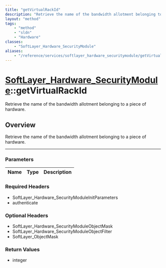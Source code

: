 ```yaml
---
title: "getVirtualRackId"
description: "Retrieve the name of the bandwidth allotment belonging to a piece of hardware."
layout: "method"
tags:
    - "method"
    - "sldn"
    - "Hardware"
classes:
    - "SoftLayer_Hardware_SecurityModule"
aliases:
    - "/reference/services/softlayer_hardware_securitymodule/getVirtualRackId"
---
```

# [SoftLayer_Hardware_SecurityModule](/reference/services/SoftLayer_Hardware_SecurityModule)::getVirtualRackId


Retrieve the name of the bandwidth allotment belonging to a piece of hardware.


## Overview 
Retrieve the name of the bandwidth allotment belonging to a piece of hardware.

-----

### Parameters 
|Name | Type | Description |
| --- | --- | --- |


### Required Headers
* SoftLayer_Hardware_SecurityModuleInitParameters
* authenticate


### Optional Headers
* SoftLayer_Hardware_SecurityModuleObjectMask
* SoftLayer_Hardware_SecurityModuleObjectFilter
* SoftLayer_ObjectMask

### Return Values
* integer




